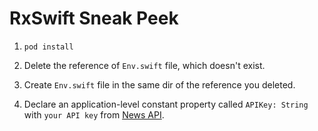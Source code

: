 # RxSwift Sneak Peek

1. `pod install`

2. Delete the reference of `Env.swift` file, which doesn't exist.

3. Create `Env.swift` file in the same dir of the reference you deleted.

4. Declare an application-level constant property called `APIKey: String` with `your API key` from [News API](https://newsapi.org/).
